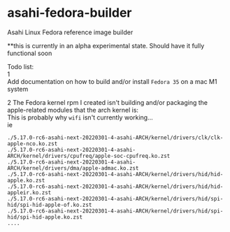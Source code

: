 # asahi-fedora-builder
Asahi Linux Fedora reference image builder  

**this is currently in an alpha experimental state. Should have it fully functional soon  

Todo list:  
1  
Add documentation on how to build and/or install ```Fedora 35``` on a mac M1 system


2
The Fedora kernel rpm I created isn't building and/or packaging the apple-related modules that the arch kernel is:  
This is probably why ```wifi``` isn't currently working...  
ie 
```
./5.17.0-rc6-asahi-next-20220301-4-asahi-ARCH/kernel/drivers/clk/clk-apple-nco.ko.zst
./5.17.0-rc6-asahi-next-20220301-4-asahi-ARCH/kernel/drivers/cpufreq/apple-soc-cpufreq.ko.zst
./5.17.0-rc6-asahi-next-20220301-4-asahi-ARCH/kernel/drivers/dma/apple-admac.ko.zst
./5.17.0-rc6-asahi-next-20220301-4-asahi-ARCH/kernel/drivers/hid/hid-apple.ko.zst
./5.17.0-rc6-asahi-next-20220301-4-asahi-ARCH/kernel/drivers/hid/hid-appleir.ko.zst
./5.17.0-rc6-asahi-next-20220301-4-asahi-ARCH/kernel/drivers/hid/spi-hid/spi-hid-apple-of.ko.zst
./5.17.0-rc6-asahi-next-20220301-4-asahi-ARCH/kernel/drivers/hid/spi-hid/spi-hid-apple.ko.zst
....
```
